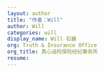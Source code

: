 ```yaml
---
layout: author
title: "作者：Will"
author: Will
categories: will
display_name: Will 石巍
org: Truth & Insurance Office
org_title: 真心话险保险经纪事务所
resume: 
---
```



